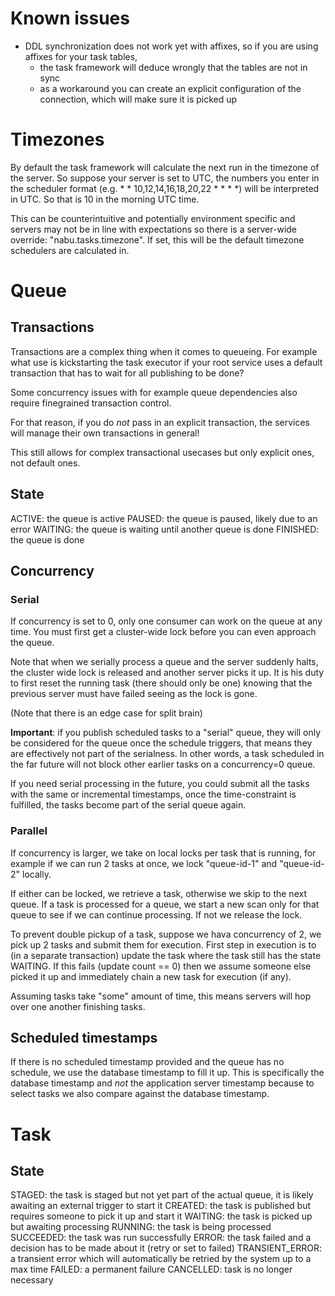 # Known issues

- DDL synchronization does not work yet with affixes, so if you are using affixes for your task tables,
	- the task framework will deduce wrongly that the tables are not in sync
	- as a workaround you can create an explicit configuration of the connection, which will make sure it is picked up

# Timezones

By default the task framework will calculate the next run in the timezone of the server.
So suppose your server is set to UTC, the numbers you enter in the scheduler format (e.g. * * 10,12,14,16,18,20,22 * * * *) will be interpreted in UTC. So that is 10 in the morning UTC time.

This can be counterintuitive and potentially environment specific and servers may not be in line with expectations so there is a server-wide override: "nabu.tasks.timezone". If set, this will be the default timezone schedulers are calculated in.

# Queue

## Transactions

Transactions are a complex thing when it comes to queueing. For example what use is kickstarting the task executor if your root service uses a default transaction that has to wait for all publishing to be done?

Some concurrency issues with for example queue dependencies also require finegrained transaction control.

For that reason, if you do _not_ pass in an explicit transaction, the services will manage their own transactions in general!

This still allows for complex transactional usecases but only explicit ones, not default ones.

## State

ACTIVE: the queue is active
PAUSED: the queue is paused, likely due to an error
WAITING: the queue is waiting until another queue is done
FINISHED: the queue is done

## Concurrency

### Serial

If concurrency is set to 0, only one consumer can work on the queue at any time. You must first get a cluster-wide lock before you can even approach the queue.

Note that when we serially process a queue and the server suddenly halts, the cluster wide lock is released and another server picks it up.
It is his duty to first reset the running task (there should only be one) knowing that the previous server must have failed seeing as the lock is gone.

(Note that there is an edge case for split brain)

**Important**: if you publish scheduled tasks to a "serial" queue, they will only be considered for the queue once the schedule triggers, that means they are effectively not part of the serialness.
In other words, a task scheduled in the far future will not block other earlier tasks on a concurrency=0 queue.

If you need serial processing in the future, you could submit all the tasks with the same or incremental timestamps, once the time-constraint is fulfilled, the tasks become part of the serial queue again.

### Parallel

If concurrency is larger, we take on local locks per task that is running, for example if we can run 2 tasks at once, we lock "queue-id-1" and "queue-id-2" locally.

If either can be locked, we retrieve a task, otherwise we skip to the next queue. If a task is processed for a queue, we start a new scan only for that queue to see if we can continue processing. If not we release the lock.

To prevent double pickup of a task, suppose we hava concurrency of 2, we pick up 2 tasks and submit them for execution.
First step in execution is to (in a separate transaction) update the task where the task still has the state WAITING. If this fails (update count == 0) then we assume someone else picked it up and immediately chain a new task for execution (if any).

Assuming tasks take "some" amount of time, this means servers will hop over one another finishing tasks.


## Scheduled timestamps

If there is no scheduled timestamp provided and the queue has no schedule, we use the database timestamp to fill it up.
This is specifically the database timestamp and _not_ the application server timestamp because to select tasks we also compare against the database timestamp.

# Task

## State

STAGED: the task is staged but not yet part of the actual queue, it is likely awaiting an external trigger to start it
CREATED: the task is published but requires someone to pick it up and start it
WAITING: the task is picked up but awaiting processing
RUNNING: the task is being processed
SUCCEEDED: the task was run successfully
ERROR: the task failed and a decision has to be made about it (retry or set to failed)
TRANSIENT_ERROR: a transient error which will automatically be retried by the system up to a max time
FAILED: a permanent failure
CANCELLED: task is no longer necessary
